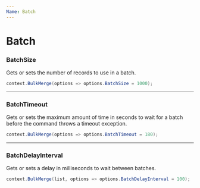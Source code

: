 ```yaml
---
Name: Batch
---
```


# Batch

### BatchSize
Gets or sets the number of records to use in a batch.


```csharp
context.BulkMerge(options => options.BatchSize = 1000);
```

---

### BatchTimeout
Gets or sets the maximum amount of time in seconds to wait for a batch before the command throws a timeout exception.


```csharp
context.BulkMerge(options => options.BatchTimeout = 180);
```

---

### BatchDelayInterval
Gets or sets a delay in milliseconds to wait between batches.


```csharp
context.BulkMerge(list, options => options.BatchDelayInterval = 100);
```
